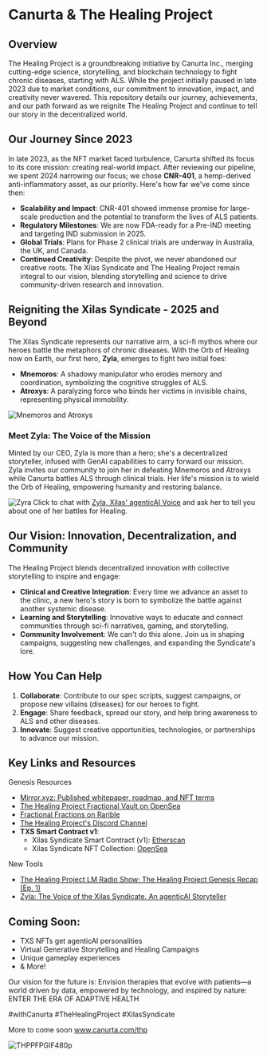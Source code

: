 # Canurta & The Healing Project 

## Overview

The Healing Project is a groundbreaking initiative by Canurta Inc., merging cutting-edge science, storytelling, and blockchain technology to fight chronic diseases, starting with ALS. While the project initially paused in late 2023 due to market conditions, our commitment to innovation, impact, and creativity never wavered. This repository details our journey, achievements, and our path forward as we reignite The Healing Project and continue to tell our story in the decentralized world.

## Our Journey Since 2023

In late 2023, as the NFT market faced turbulence, Canurta shifted its focus to its core mission: creating real-world impact. After reviewing our pipeline, we spent 2024 narrowing our focus; we chose **CNR-401**, a hemp-derived anti-inflammatory asset, as our priority. Here's how far we've come since then:
- **Scalability and Impact**: CNR-401 showed immense promise for large-scale production and the potential to transform the lives of ALS patients.
- **Regulatory Milestones**: We are now FDA-ready for a Pre-IND meeting and targeting IND submission in 2025.
- **Global Trials**: Plans for Phase 2 clinical trials are underway in Australia, the UK, and Canada.
- **Continued Creativity**: Despite the pivot, we never abandoned our creative roots. The Xilas Syndicate and The Healing Project remain integral to our vision, blending storytelling and science to drive community-driven research and innovation.

## Reigniting the Xilas Syndicate - 2025 and Beyond

The Xilas Syndicate represents our narrative arm, a sci-fi mythos where our heroes battle the metaphors of chronic diseases. With the Orb of Healing now on Earth, our first hero, **Zyla**, emerges to fight two initial foes:

- **Mnemoros**: A shadowy manipulator who erodes memory and coordination, symbolizing the cognitive struggles of ALS.
- **Atroxys**: A paralyzing force who binds her victims in invisible chains, representing physical immobility.

![Mnemoros and Atroxys](https://github.com/user-attachments/assets/5734da20-ddb4-4172-b440-4795bb45adec)


### Meet Zyla: The Voice of the Mission
Minted by our CEO, Zyla is more than a hero; she's a decentralized storyteller, infused with GenAI capabilities to carry forward our mission. Zyla invites our community to join her in defeating Mnemoros and Atroxys while Canurta battles ALS through clinical trials. Her life's mission is to wield the Orb of Healing, empowering humanity and restoring balance.

![Zyra](https://github.com/user-attachments/assets/680c95a0-cdb4-43d8-ac99-a8b8be9e6a3e)
Click to chat with [Zyla, Xilas' agenticAI Voice](https://eternalai.org/12606) and ask her to tell you about one of her battles for Healing.

## Our Vision: Innovation, Decentralization, and Community

The Healing Project blends decentralized innovation with collective storytelling to inspire and engage:
- **Clinical and Creative Integration**: Every time we advance an asset to the clinic, a new hero's story is born to symbolize the battle against another systemic disease.
- **Learning and Storytelling**: Innovative ways to educate and connect communities through sci-fi narratives, gaming, and storytelling.
- **Community Involvement**: We can't do this alone. Join us in shaping campaigns, suggesting new challenges, and expanding the Syndicate's lore.

## How You Can Help

1. **Collaborate**: Contribute to our spec scripts, suggest campaigns, or propose new villains (diseases) for our heroes to fight.
2. **Engage**: Share feedback, spread our story, and help bring awareness to ALS and other diseases.
3. **Innovate**: Suggest creative opportunities, technologies, or partnerships to advance our mission.

## Key Links and Resources

Genesis Resources
- [Mirror.xyz: Published whitepaper, roadmap, and NFT terms](https://mirror.xyz/canurta.eth)
- [The Healing Project Fractional Vault on OpenSea](https://opensea.io/collection/canurta-collection)
- [Fractional Fractions on Rarible](https://rarible.com/token/0xb2469a7dd9e154c97b99b33e88196f7024f2979e:31)
- [The Healing Project's Discord Channel](https://discord.gg/TdSxTqzM)
- **TXS Smart Contract v1**:
  - Xilas Syndicate Smart Contract (v1): [Etherscan](https://etherscan.io/address/0x32d9b2d1c1a7b2516a37046a48c1142101773b95#code)
  - Xilas Syndicate NFT Collection: [OpenSea](https://opensea.io/collection/the-xilas-syndicate)

New Tools
- [The Healing Project LM Radio Show: The Healing Project Genesis Recap (Ep. 1)](https://soundcloud.com/akeem-gardner-492211765/draft-episode-4-the-genesis-of-xilas/s-qSeWI8EgbX0?si=6a7c9c701c254f4fa21b8fb4071c381c&utm_source=clipboard&utm_medium=text&utm_campaign=social_sharing)
- [Zyla: The Voice of the Xilas Syndicate. An agenticAI Storyteller](https://eternalai.org/12606)

## Coming Soon:

  - TXS NFTs get agenticAI personalities
  - Virtual Generative Storytelling and Healing Campaigns
  - Unique gameplay experiences
  - & More!

Our vision for the future is: Envision therapies that evolve with patients—a world driven by data, empowered by technology, and inspired by nature:
ENTER THE ERA OF ADAPTIVE HEALTH

#withCanurta #TheHealingProject #XilasSyndicate

More to come soon www.canurta.com/thp


![THPPFPGIF480p](https://github.com/user-attachments/assets/9370125e-6145-409b-915d-0116d34a07f6)





